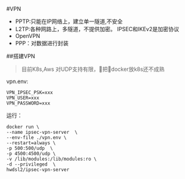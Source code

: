 #VPN
- PPTP:只能在IP网络上，建立单一隧道,不安全
- L2TP:各种网路上，多隧道，不提供加密。 IPSEC和IKEv2是加密协议
- OpenVPN
- PPP：对数据进行封装

##搭建VPN
>目前K8s,Aws 对UDP支持有限，把docker放k8s还不成熟

vpn.env:
```
VPN_IPSEC_PSK=xxx
VPN_USER=xxx
VPN_PASSWORD=xxx
```
运行：
```
docker run \
--name ipsec-vpn-server  \   
--env-file ./vpn.env \
--restart=always \
-p 500:500/udp  \
-p 4500:4500/udp \
-v /lib/modules:/lib/modules:ro \
-d --privileged  \
hwdsl2/ipsec-vpn-server
```




